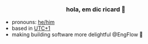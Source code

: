 <h3 align="center">hola, em dic ricard 👋</h3>

- pronouns: [he/him](http://pronoun.is/he)
- based in [UTC+1](https://time.is/UTC+1)
- making building software more delightful @EngFlow 🧰
